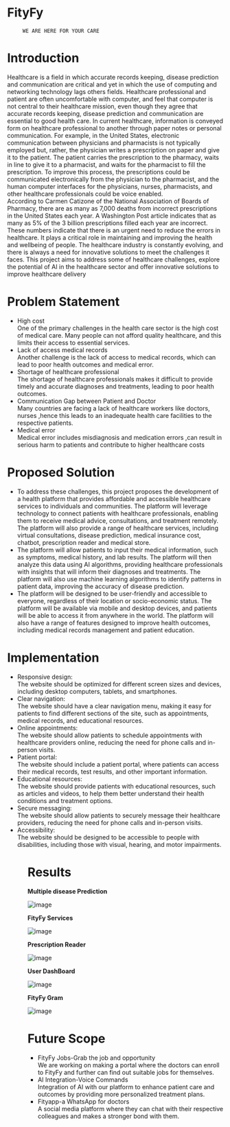 # FityFy
         WE ARE HERE FOR YOUR CARE
<h1>Introduction</h1>
<p>
Healthcare is a field in which accurate records keeping, disease prediction and
communication are critical and yet in which the use of computing and networking
technology lags others fields. Healthcare professional and patient are often
uncomfortable with computer, and feel that computer is not central to their healthcare
mission, even though they agree that accurate records keeping, disease prediction and
communication are essential to good health care. In current healthcare, information is
conveyed form on healthcare professional to another through paper notes or personal
communication. For example, in the United States, electronic communication between
physicians and pharmacists is not typically employed but, rather, the physician writes
a prescription on paper and give it to the patient. The patient carries the prescription
to the pharmacy, waits in line to give it to a pharmacist, and waits for the pharmacist
to fill the prescription. To improve this process, the prescriptions could be
communicated electronically from the physician to the pharmacist, and the
human computer interfaces for the physicians, nurses, pharmacists, and
other healthcare professionals could be voice enabled.<br>
 According to Carmen Catizone of the National Association of Boards of
Pharmacy, there are as many as 7,000 deaths from incorrect prescriptions in the
United States each year. A Washington Post article indicates that as many
as 5% of the 3 billion prescriptions filled each year are incorrect.
These numbers indicate that there is an urgent need to reduce the errors in
healthcare. It plays a critical role in maintaining and improving the health and
wellbeing of people. The healthcare industry is constantly evolving, and there is
always a need for innovative solutions to meet the challenges it faces. This project
aims to address some of healthcare challenges, explore the potential of AI in the
healthcare sector and offer innovative solutions to improve healthcare delivery 
</p>
<h1>Problem Statement</h1>
<uL>
<li>High cost</li>
One of the primary challenges in the health care sector is the high cost of
medical care. Many people can not afford quality healthcare, and this limits
their access to essential services.
<li> Lack of access medical records</li>
Another challenge is the lack of access to medical records, which can lead to
poor health outcomes and medical error.
<li> Shortage of healthcare professional</li>
The shortage of healthcare professionals makes it difficult to provide timely and
accurate diagnoses and treatments, leading to poor health outcomes.
<li>Communication Gap between Patient and Doctor</li>
Many countries are facing a lack of healthcare workers like doctors,
nurses ,hence this leads to an inadequate health care facilities to the
respective patients.
<li> Medical error</li>
Medical error includes misdiagnosis and medication errors ,can result
in serious harm to patients and contribute to higher healthcare costs
</ul>

<h1>Proposed Solution</h1>
<ul>
 <li>To address these challenges, this project proposes the development of a health
platform that provides affordable and accessible healthcare services to
individuals and communities. The platform will leverage technology to connect
patients with healthcare professionals, enabling them to receive medical advice,
consultations, and treatment remotely. The platform will also provide a range of
healthcare services, including virtual consultations, disease prediction, medical
          insurance cost, chatbot, prescription reader and medical store.</li>
<li> The platform will allow patients to input their medical information, such as
symptoms, medical history, and lab results. The platform will then analyze this
data using AI algorithms, providing healthcare professionals with insights that
will inform their diagnoses and treatments. The platform will also use machine
learning algorithms to identify patterns in patient data, improving the accuracy
         of disease prediction.</li>
<li> The platform will be designed to be user-friendly and accessible to everyone,
regardless of their location or socio-economic status. The platform will be
available via mobile and desktop devices, and patients will be able to access it
from anywhere in the world. The platform will also have a range of features
designed to improve health outcomes, including medical records management
         and patient education. </li>
</ul>
<h1>Implementation</h1>
<ul>
<li>Responsive design:</li> The website should be optimized for different screen sizes
and devices, including desktop computers, tablets, and smartphones.
<li>Clear navigation: </li>The website should have a clear navigation menu, making it
easy for patients to find different sections of the site, such as appointments,
medical records, and educational resources.
<li> Online appointments:</li> The website should allow patients to schedule
appointments with healthcare providers online, reducing the need for phone
calls and in-person visits.
<li> Patient portal:</li> The website should include a patient portal, where patients can
access their medical records, test results, and other important information.
<li>Educational resources:</li> The website should provide patients with educational
resources, such as articles and videos, to help them better understand their
health conditions and treatment options.
<li> Secure messaging:</li> The website should allow patients to securely message their
healthcare providers, reducing the need for phone calls and in-person visits.
<li>Accessibility:</li> The website should be designed to be accessible to people with
disabilities, including those with visual, hearing, and motor impairments. 
<ul>

<h1>Results </h1>
<b>Multiple disease Prediction</b> 

   ![image](https://user-images.githubusercontent.com/92047366/235314644-b576986b-1604-4bda-bb23-cf4aee32ad53.png)
         
<b>FityFy Services</b> 
         
  ![image](https://user-images.githubusercontent.com/92047366/235314714-3f5a1f76-6878-44c2-a535-6cd52d65614f.png)

<b>Prescription Reader </b>

  ![image](https://user-images.githubusercontent.com/92047366/235314780-da5e1339-e0cf-48ed-9aa0-15e05dfb4a1b.png)
         
<b>User DashBoard</b>

![image](https://user-images.githubusercontent.com/92047366/235346422-6d058fd4-6c8e-4174-9e9e-27aacae21f62.png)

<b>FityFy Gram</b>

![image](https://user-images.githubusercontent.com/92047366/235346440-86753b9a-4453-45bc-a39b-2e8e1cf92c8c.png)

         
 <h1>Future Scope</h1>
         <ul>
<li>FityFy Jobs-Grab the job and opportunity</li>
We are working on making a portal where the doctors can enroll to FityFy and further can find out suitable jobs for themselves.
<li>AI Integration-Voice Commands</li>
Integration of AI with our platform to enhance patient care and outcomes by providing more personalized treatment plans.
<li>Fityapp-a WhatsApp for doctors</li>
A social media platform where they can chat with their respective colleagues and makes a stronger bond with them.
         </ul>
